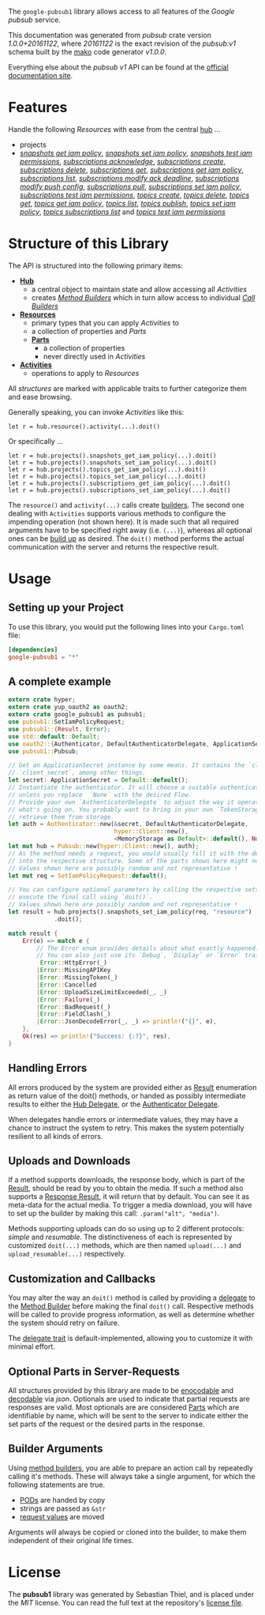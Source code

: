 <!---
DO NOT EDIT !
This file was generated automatically from 'src/mako/api/README.md.mako'
DO NOT EDIT !
-->
The `google-pubsub1` library allows access to all features of the *Google pubsub* service.

This documentation was generated from *pubsub* crate version *1.0.0+20161122*, where *20161122* is the exact revision of the *pubsub:v1* schema built by the [mako](http://www.makotemplates.org/) code generator *v1.0.0*.

Everything else about the *pubsub* *v1* API can be found at the
[official documentation site](https://cloud.google.com/pubsub/docs).
# Features

Handle the following *Resources* with ease from the central [hub](http://byron.github.io/google-apis-rs/google_pubsub1/struct.Pubsub.html) ... 

* projects
 * [*snapshots get iam policy*](http://byron.github.io/google-apis-rs/google_pubsub1/struct.ProjectSnapshotGetIamPolicyCall.html), [*snapshots set iam policy*](http://byron.github.io/google-apis-rs/google_pubsub1/struct.ProjectSnapshotSetIamPolicyCall.html), [*snapshots test iam permissions*](http://byron.github.io/google-apis-rs/google_pubsub1/struct.ProjectSnapshotTestIamPermissionCall.html), [*subscriptions acknowledge*](http://byron.github.io/google-apis-rs/google_pubsub1/struct.ProjectSubscriptionAcknowledgeCall.html), [*subscriptions create*](http://byron.github.io/google-apis-rs/google_pubsub1/struct.ProjectSubscriptionCreateCall.html), [*subscriptions delete*](http://byron.github.io/google-apis-rs/google_pubsub1/struct.ProjectSubscriptionDeleteCall.html), [*subscriptions get*](http://byron.github.io/google-apis-rs/google_pubsub1/struct.ProjectSubscriptionGetCall.html), [*subscriptions get iam policy*](http://byron.github.io/google-apis-rs/google_pubsub1/struct.ProjectSubscriptionGetIamPolicyCall.html), [*subscriptions list*](http://byron.github.io/google-apis-rs/google_pubsub1/struct.ProjectSubscriptionListCall.html), [*subscriptions modify ack deadline*](http://byron.github.io/google-apis-rs/google_pubsub1/struct.ProjectSubscriptionModifyAckDeadlineCall.html), [*subscriptions modify push config*](http://byron.github.io/google-apis-rs/google_pubsub1/struct.ProjectSubscriptionModifyPushConfigCall.html), [*subscriptions pull*](http://byron.github.io/google-apis-rs/google_pubsub1/struct.ProjectSubscriptionPullCall.html), [*subscriptions set iam policy*](http://byron.github.io/google-apis-rs/google_pubsub1/struct.ProjectSubscriptionSetIamPolicyCall.html), [*subscriptions test iam permissions*](http://byron.github.io/google-apis-rs/google_pubsub1/struct.ProjectSubscriptionTestIamPermissionCall.html), [*topics create*](http://byron.github.io/google-apis-rs/google_pubsub1/struct.ProjectTopicCreateCall.html), [*topics delete*](http://byron.github.io/google-apis-rs/google_pubsub1/struct.ProjectTopicDeleteCall.html), [*topics get*](http://byron.github.io/google-apis-rs/google_pubsub1/struct.ProjectTopicGetCall.html), [*topics get iam policy*](http://byron.github.io/google-apis-rs/google_pubsub1/struct.ProjectTopicGetIamPolicyCall.html), [*topics list*](http://byron.github.io/google-apis-rs/google_pubsub1/struct.ProjectTopicListCall.html), [*topics publish*](http://byron.github.io/google-apis-rs/google_pubsub1/struct.ProjectTopicPublishCall.html), [*topics set iam policy*](http://byron.github.io/google-apis-rs/google_pubsub1/struct.ProjectTopicSetIamPolicyCall.html), [*topics subscriptions list*](http://byron.github.io/google-apis-rs/google_pubsub1/struct.ProjectTopicSubscriptionListCall.html) and [*topics test iam permissions*](http://byron.github.io/google-apis-rs/google_pubsub1/struct.ProjectTopicTestIamPermissionCall.html)




# Structure of this Library

The API is structured into the following primary items:

* **[Hub](http://byron.github.io/google-apis-rs/google_pubsub1/struct.Pubsub.html)**
    * a central object to maintain state and allow accessing all *Activities*
    * creates [*Method Builders*](http://byron.github.io/google-apis-rs/google_pubsub1/trait.MethodsBuilder.html) which in turn
      allow access to individual [*Call Builders*](http://byron.github.io/google-apis-rs/google_pubsub1/trait.CallBuilder.html)
* **[Resources](http://byron.github.io/google-apis-rs/google_pubsub1/trait.Resource.html)**
    * primary types that you can apply *Activities* to
    * a collection of properties and *Parts*
    * **[Parts](http://byron.github.io/google-apis-rs/google_pubsub1/trait.Part.html)**
        * a collection of properties
        * never directly used in *Activities*
* **[Activities](http://byron.github.io/google-apis-rs/google_pubsub1/trait.CallBuilder.html)**
    * operations to apply to *Resources*

All *structures* are marked with applicable traits to further categorize them and ease browsing.

Generally speaking, you can invoke *Activities* like this:

```Rust,ignore
let r = hub.resource().activity(...).doit()
```

Or specifically ...

```ignore
let r = hub.projects().snapshots_get_iam_policy(...).doit()
let r = hub.projects().snapshots_set_iam_policy(...).doit()
let r = hub.projects().topics_get_iam_policy(...).doit()
let r = hub.projects().topics_set_iam_policy(...).doit()
let r = hub.projects().subscriptions_get_iam_policy(...).doit()
let r = hub.projects().subscriptions_set_iam_policy(...).doit()
```

The `resource()` and `activity(...)` calls create [builders][builder-pattern]. The second one dealing with `Activities` 
supports various methods to configure the impending operation (not shown here). It is made such that all required arguments have to be 
specified right away (i.e. `(...)`), whereas all optional ones can be [build up][builder-pattern] as desired.
The `doit()` method performs the actual communication with the server and returns the respective result.

# Usage

## Setting up your Project

To use this library, you would put the following lines into your `Cargo.toml` file:

```toml
[dependencies]
google-pubsub1 = "*"
```

## A complete example

```Rust
extern crate hyper;
extern crate yup_oauth2 as oauth2;
extern crate google_pubsub1 as pubsub1;
use pubsub1::SetIamPolicyRequest;
use pubsub1::{Result, Error};
use std::default::Default;
use oauth2::{Authenticator, DefaultAuthenticatorDelegate, ApplicationSecret, MemoryStorage};
use pubsub1::Pubsub;

// Get an ApplicationSecret instance by some means. It contains the `client_id` and 
// `client_secret`, among other things.
let secret: ApplicationSecret = Default::default();
// Instantiate the authenticator. It will choose a suitable authentication flow for you, 
// unless you replace  `None` with the desired Flow.
// Provide your own `AuthenticatorDelegate` to adjust the way it operates and get feedback about 
// what's going on. You probably want to bring in your own `TokenStorage` to persist tokens and
// retrieve them from storage.
let auth = Authenticator::new(&secret, DefaultAuthenticatorDelegate,
                              hyper::Client::new(),
                              <MemoryStorage as Default>::default(), None);
let mut hub = Pubsub::new(hyper::Client::new(), auth);
// As the method needs a request, you would usually fill it with the desired information
// into the respective structure. Some of the parts shown here might not be applicable !
// Values shown here are possibly random and not representative !
let mut req = SetIamPolicyRequest::default();

// You can configure optional parameters by calling the respective setters at will, and
// execute the final call using `doit()`.
// Values shown here are possibly random and not representative !
let result = hub.projects().snapshots_set_iam_policy(req, "resource")
             .doit();

match result {
    Err(e) => match e {
        // The Error enum provides details about what exactly happened.
        // You can also just use its `Debug`, `Display` or `Error` traits
         Error::HttpError(_)
        |Error::MissingAPIKey
        |Error::MissingToken(_)
        |Error::Cancelled
        |Error::UploadSizeLimitExceeded(_, _)
        |Error::Failure(_)
        |Error::BadRequest(_)
        |Error::FieldClash(_)
        |Error::JsonDecodeError(_, _) => println!("{}", e),
    },
    Ok(res) => println!("Success: {:?}", res),
}

```
## Handling Errors

All errors produced by the system are provided either as [Result](http://byron.github.io/google-apis-rs/google_pubsub1/enum.Result.html) enumeration as return value of 
the doit() methods, or handed as possibly intermediate results to either the 
[Hub Delegate](http://byron.github.io/google-apis-rs/google_pubsub1/trait.Delegate.html), or the [Authenticator Delegate](http://byron.github.io/google-apis-rs/google_pubsub1/../yup-oauth2/trait.AuthenticatorDelegate.html).

When delegates handle errors or intermediate values, they may have a chance to instruct the system to retry. This 
makes the system potentially resilient to all kinds of errors.

## Uploads and Downloads
If a method supports downloads, the response body, which is part of the [Result](http://byron.github.io/google-apis-rs/google_pubsub1/enum.Result.html), should be
read by you to obtain the media.
If such a method also supports a [Response Result](http://byron.github.io/google-apis-rs/google_pubsub1/trait.ResponseResult.html), it will return that by default.
You can see it as meta-data for the actual media. To trigger a media download, you will have to set up the builder by making
this call: `.param("alt", "media")`.

Methods supporting uploads can do so using up to 2 different protocols: 
*simple* and *resumable*. The distinctiveness of each is represented by customized 
`doit(...)` methods, which are then named `upload(...)` and `upload_resumable(...)` respectively.

## Customization and Callbacks

You may alter the way an `doit()` method is called by providing a [delegate](http://byron.github.io/google-apis-rs/google_pubsub1/trait.Delegate.html) to the 
[Method Builder](http://byron.github.io/google-apis-rs/google_pubsub1/trait.CallBuilder.html) before making the final `doit()` call. 
Respective methods will be called to provide progress information, as well as determine whether the system should 
retry on failure.

The [delegate trait](http://byron.github.io/google-apis-rs/google_pubsub1/trait.Delegate.html) is default-implemented, allowing you to customize it with minimal effort.

## Optional Parts in Server-Requests

All structures provided by this library are made to be [enocodable](http://byron.github.io/google-apis-rs/google_pubsub1/trait.RequestValue.html) and 
[decodable](http://byron.github.io/google-apis-rs/google_pubsub1/trait.ResponseResult.html) via *json*. Optionals are used to indicate that partial requests are responses 
are valid.
Most optionals are are considered [Parts](http://byron.github.io/google-apis-rs/google_pubsub1/trait.Part.html) which are identifiable by name, which will be sent to 
the server to indicate either the set parts of the request or the desired parts in the response.

## Builder Arguments

Using [method builders](http://byron.github.io/google-apis-rs/google_pubsub1/trait.CallBuilder.html), you are able to prepare an action call by repeatedly calling it's methods.
These will always take a single argument, for which the following statements are true.

* [PODs][wiki-pod] are handed by copy
* strings are passed as `&str`
* [request values](http://byron.github.io/google-apis-rs/google_pubsub1/trait.RequestValue.html) are moved

Arguments will always be copied or cloned into the builder, to make them independent of their original life times.

[wiki-pod]: http://en.wikipedia.org/wiki/Plain_old_data_structure
[builder-pattern]: http://en.wikipedia.org/wiki/Builder_pattern
[google-go-api]: https://github.com/google/google-api-go-client

# License
The **pubsub1** library was generated by Sebastian Thiel, and is placed 
under the *MIT* license.
You can read the full text at the repository's [license file][repo-license].

[repo-license]: https://github.com/Byron/google-apis-rs/LICENSE.md
